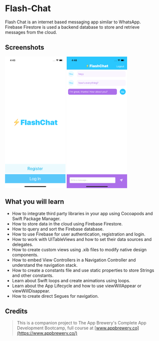 # Flash-Chat

Flash Chat is an internet based messaging app similar to WhatsApp. Firebase Firestore is used a backend database to store and retrieve messages from the cloud. 

## Screenshots

<img src="Documentation/Screenshot1.png" width="200">     <img src="Documentation/Screenshot2.png" width="200">

## What you will learn

* How to integrate third party libraries in your app using Cocoapods and Swift Package Manager.
* How to store data in the cloud using Firebase Firestore.
* How to query and sort the Firebase database.
* How to use Firebase for user authentication, registration and login.
* How to work with UITableViews and how to set their data sources and delegates.
* How to create custom views using .xib files to modify native design components.
* How to embed View Controllers in a Navigation Controller and understand the navigation stack.
* How to create a constants file and use static properties to store Strings and other constants.
* Learn about Swift loops and create animations using loops.
* Learn about the App Lifecycle and how to use viewWillAppear or viewWillDisappear.
* How to create direct Segues for navigation.

## Credits

>This is a companion project to The App Brewery's Complete App Development Bootcamp, full course at [www.appbrewery.co](https://www.appbrewery.co/)
